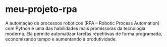 # meu-projeto-rpa
A automação de processos robóticos (RPA – Robotic Process Automation) com Python é uma das habilidades mais promissoras da tecnologia moderna. Ela permite automatizar tarefas repetitivas de forma programada, economizando tempo e aumentando a produtividade.
